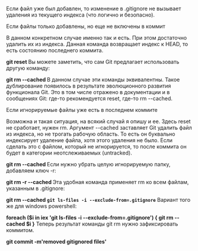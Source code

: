 Если файл уже был добавлен, то изменение в .gitignore не вызывает удаления из текущего индекса (что логично и 
безопасно).

Если файлы только добавлены, но еще не включены в коммит

В данном конкретном случае именно так и есть. При этом достаточно удалить их из индекса. Данная команда возвращает 
индекс к HEAD, то есть состоянию последнего коммита.

**git reset <file-name>**
Вы можете заметить, что сам Git предлагает использовать другую команду:

**git rm --cached <file-name>** 
В данном случае эти команды эквивалентны. Такое дублирование появилось в результате эволюционного развития функционала
Git. Это в том числе отражено в документации и в сообщениях Git: где-то рекомендуется reset, где-то rm --cached.

Если игнорируемые файлы уже есть в последнем коммите

Возможна и такая ситуация, на всякий случай я опишу и ее. Здесь reset не сработает, нужен rm. Аргумент --cached
заставляет Git удалить файл из индекса, но не трогать рабочую область. То есть он буквально индексирует удаление файла,
хотя этого удаления не было. Если сделать это с файлом, который не игнорируется, то после коммита он будет в категории
неотслеживаемых (untracked).

**git rm --cached <file-name>** 
Если нужно убрать целую игнорируемую папку, добавляем ключ -r:

**git rm -r --cached <path>**
Эта удобная команда применяет rm ко всем файлам, указанным в .gitignore:

**git rm --cached `git ls-files -i --exclude-from=.gitignore`** 
Вариант того же для windows powershell:

**foreach ($i in iex 'git ls-files -i --exclude-from=.gitignore') { git rm --cached $i }**
Теперь результат команды git rm нужно зафиксировать коммитом.

**git commit -m'removed gitignored files'**